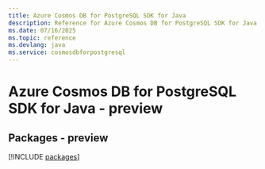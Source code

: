 ```yaml
---
title: Azure Cosmos DB for PostgreSQL SDK for Java
description: Reference for Azure Cosmos DB for PostgreSQL SDK for Java
ms.date: 07/16/2025
ms.topic: reference
ms.devlang: java
ms.service: cosmosdbforpostgresql
---
```

# Azure Cosmos DB for PostgreSQL SDK for Java - preview
## Packages - preview
[!INCLUDE [packages](cosmos-db-for-postgresql-index.md)]